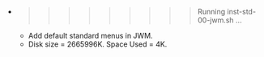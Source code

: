 * >>>>>>>>> Running inst-std-00-jwm.sh ...
  * Add default standard menus in JWM.
  * Disk size = 2665996K. Space Used = 4K.
